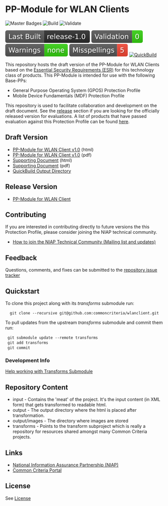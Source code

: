 PP-Module for WLAN Clients
===============
![Master Badges](https://img.shields.io/badge/Build-master-black.svg)
![Build](https://github.com/commoncriteria/wlanclient/workflows/Build/badge.svg)
![Validate](https://github.com/commoncriteria/wlanclient/workflows/Validate/badge.svg)

![Last QuickBuilt Branch](https://raw.githubusercontent.com/commoncriteria/wlanclient/gh-pages/build-branch-badge.svg)
[![Validation](https://raw.githubusercontent.com/commoncriteria/wlanclient/gh-pages/validation.svg)](https://github.com/commoncriteria/wlanclient/blob/gh-pages/ValidationReport.txt)
[![SanityChecks](https://raw.githubusercontent.com/commoncriteria/wlanclient/gh-pages/warnings.svg)](https://github.com/commoncriteria/wlanclient/blob/gh-pages/SanityChecksOutput.md)
[![SpellCheck](https://raw.githubusercontent.com/commoncriteria/wlanclient/gh-pages/spell-badge.svg)](https://github.com/commoncriteria/wlanclient/blob/gh-pages/SpellCheckReport.txt)
[![QuickBuild](https://github.com/commoncriteria/wlanclient/actions/workflows/quick_build.yml/badge.svg)](https://commoncriteria.github.io/wlanclient)


This repository hosts the draft version of the PP-Module for WLAN Clients based on the 
[Essential Security Requirements (ESR)](https://commoncriteria.github.io/pp/QQQQ/QQQQ-esr.html) for this technology class of 
products. This PP-Module is intended for use with the following Base-PPs:

* General Purpose Operating System (GPOS) Protection Profile
* Mobile Device Fundamentals (MDF) Protection Profile

This repository is used to facilitate collaboration and development on the draft document. 
See the [release](#Release-Version) section if you are looking for the officially released version for evaluations. 
A list of products that have passed evaluation against this Protection Profile can be found [here](https://www.niap-ccevs.org/Profile/Info.cfm?PPID=386&id=386).

## Draft Version

* [PP-Module for WLAN Client v1.0](https://commoncriteria.github.io/pp/wlanclient/wlanclient-release.html) (html)
* [PP-Module for WLAN Client v1.0](https://commoncriteria.github.io/pp/wlanclient/wlanclient-release.pdf) (pdf)
* [Supporting Document](https://commoncriteria.github.io/pp/wlanclient/wlanclient-sd.html) (html)
* [Supporting Document](https://commoncriteria.github.io/pp/wlanclient/wlanclient-sd.pdf) (pdf)
* [QuickBuild Output Directory](https://commoncriteria.github.io/wlanclient)


## Release Version
* [PP-Module for WLAN Client](https://www.niap-ccevs.org/Profile/Info.cfm?PPID=386&id=386)

## Contributing

If you are interested in contributing directly to future versions the this Protection Profile, please consider joining the NIAP technical community.

* [How to join the NIAP Technical Community (Mailing list and updates)](https://www.niap-ccevs.org/NIAP_Evolution/tech_communities.cfm)

## Feedback

Questions, comments, and fixes can be submitted to the [repository issue tracker](https://github.com/commoncriteria/wlanclient/issues)

## Quickstart
To clone this project along with its _transforms_ submodule run:

````
  git clone --recursive git@github.com:commoncriteria/wlanclient.git
````
To pull updates from the upstream _transforms_ submodule and commit them run:
````
 git submodule update --remote transforms
 git add transforms
 git commit
````

### Development Info
[Help working with Transforms Submodule](https://github.com/commoncriteria/transforms/wiki/Working-with-Transforms-as-a-Submodule)

## Repository Content
* input - Contains the 'meat' of the project. It's the input content (in XML form) that gets transformed to readable html.
* output - The output directory where the html is placed after transformation.
* output/images - The directory where images are stored
* transforms - Points to the transform subproject which is really a repository for resources shared amongst many Common Criteria projects.

## Links 
* [National Information Assurance Partnership (NIAP)](https://www.niap-ccevs.org/)
* [Common Criteria Portal](https://www.commoncriteriaportal.org/)

## License
See [License](./LICENSE)
